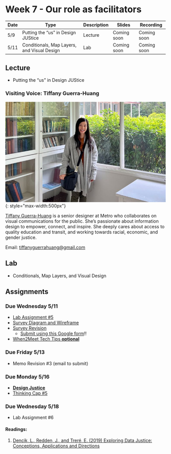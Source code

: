 # Week 7 - Our role as facilitators

Date|Type|Description|Slides|Recording|
|---|----|-----------|------|---------|
|5/9|Putting the “us” in Design JUStice|Lecture|Coming soon|Coming soon|
|5/11|Conditionals, Map Layers, and Visual Design|Lab|Coming soon|Coming soon|

## Lecture

- Putting the “us” in Design JUStice
<!-- - [Putting the “us” in Design JUStice](./Materials/AA191_S_W7_Lecture_7.pdf) -->


### Visiting Voice: Tiffany Guerra-Huang

![../media/tiffany-guerra-huang.jpg](../media/tiffany-guerra-huang.jpg){: style="max-width:500px"}

[Tiffany Guerra-Huang](https://tiffanyguerrahuang.com/) is a senior designer at Metro who collaborates on visual communications for the public. She’s passionate about information design to empower, connect, and inspire. She deeply cares about access to quality education and transit, and working towards racial, economic, and gender justice.

Email: [tiffanyguerrahuang@gmail.com](mailto:tiffanyguerrahuang@gmail.com)

## Lab

- Conditionals, Map Layers, and Visual Design
<!-- - [Conditionals, Map Layers, and Visual Design](../labs/week7/index.md) -->

## Assignments

### Due Wednesday 5/11

- [Lab Assignment #5](../assignments/week6/lab_assignment.md)
- [Survey Diagram and Wireframe](../assignments/week6/group_assignment.md)
- [Survey Revision](../assignments/week4/group_assignment.md)
  - [Submit using this Google form](https://forms.gle/8TU2Hj8o6J7UYjZ7A)!!
- [When2Meet Tech Tips **optional**](https://www.when2meet.com/?15574964-GBXOq)

### Due Friday 5/13

- Memo Revision #3 (email to submit)

### Due Monday 5/16

- [**Design Justice**](../assignments/week7/reading.md)
- [Thinking Cap #5](../assignments/week7/thinking_cap.md)

### Due Wednesday 5/18

- Lab Assignment #6

#### Readings:
1. [Dencik, L., Redden, J., and Treré, E. (2019) Exploring Data Justice: Conceptions, Applications and Directions](../materials/DataJustice.pdf)
